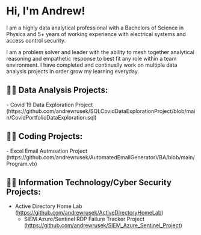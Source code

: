<h1>Hi, I'm Andrew! </h1>

I am a highly data analytical professional with a Bachelors of Science in Physics and 5+ years of working experience with electrical systems and access control security. 

I am a problem solver and leader with the ability to mesh together analytical reasoning and empathetic response to best fit any role within a team environment. I have completed and continually work on multiple data analysis projects in order grow my learning everyday. 


<h2>👨‍💻 Data Analysis Projects:</h2>
  - Covid 19 Data Exploration Project (https://github.com/andrewrusek/SQLCovidDataExplorationProject/blob/main/CovidPortfolioDataExploration.sql)

<h2>👨‍💻 Coding Projects:</h2>
  - Excel Email Autmoation Project (https://github.com/andrewrusek/AutomatedEmailGeneratorVBA/blob/main/Program.vb)

<h2>👨‍💻 Information Technology/Cyber Security Projects:</h2>


- Active Directory Home Lab (https://github.com/andrewrusek/ActiveDirectoryHomeLab)
  - SIEM Azure/Sentinel RDP Failure Tracker Project (https://github.com/andrewrusek/SIEM_Azure_Sentinel_Project)




<!--
- 🔭 I’m currently working on ...
- 🌱 I’m currently learning ...
- 👯 I’m looking to collaborate on ...
- 🤔 I’m looking for help with ...
- 💬 Ask me about ...
- 📫 How to reach me: ...
- 😄 Pronouns: ...
- ⚡ Fun fact: ...
-->
